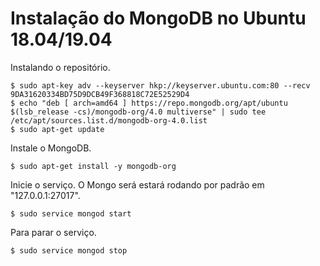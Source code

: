 # Instalação do MongoDB no Ubuntu 18.04/19.04

Instalando o repositório.

```shell
$ sudo apt-key adv --keyserver hkp://keyserver.ubuntu.com:80 --recv 9DA31620334BD75D9DCB49F368818C72E52529D4
$ echo "deb [ arch=amd64 ] https://repo.mongodb.org/apt/ubuntu $(lsb_release -cs)/mongodb-org/4.0 multiverse" | sudo tee /etc/apt/sources.list.d/mongodb-org-4.0.list
$ sudo apt-get update
```

Instale o MongoDB.

```shell
$ sudo apt-get install -y mongodb-org
```

Inicie o serviço. O Mongo será estará rodando por padrão em "127.0.0.1:27017".

```shell
$ sudo service mongod start
```

Para parar o serviço.

```shell
$ sudo service mongod stop
```
